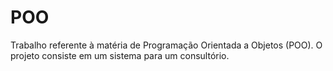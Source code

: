 # POO
Trabalho referente à matéria de Programação Orientada a Objetos (POO).
O projeto consiste em um sistema para um consultório.
